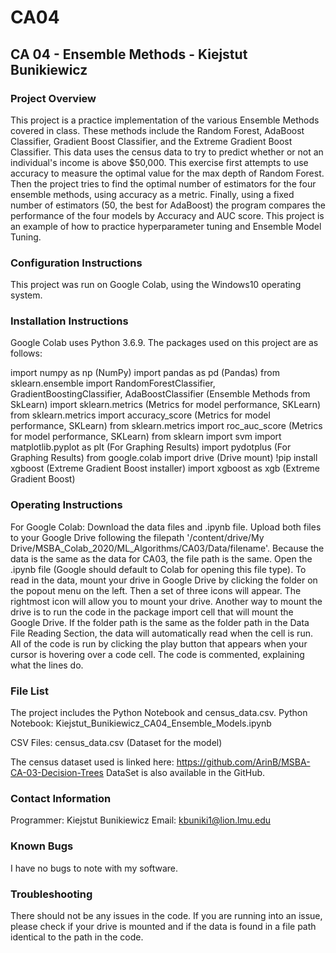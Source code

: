 # CA04
## CA 04 - Ensemble Methods - Kiejstut Bunikiewicz


### Project Overview

This project is a practice implementation of the various Ensemble Methods covered in class. These methods include the Random Forest, AdaBoost Classifier, Gradient Boost Classifier,
and the Extreme Gradient Boost Classifier. This data uses the census data to try to predict whether or not an individual's income is above $50,000. This exercise first attempts to 
use accuracy to measure the optimal value for the max depth of Random Forest. Then the project tries to find the optimal number of estimators for the four ensemble methods, using 
accuracy as a metric. Finally, using a fixed number of estimators (50, the best for AdaBoost) the program compares the performance of the four models by Accuracy and AUC score.
This project is an example of how to practice hyperparameter tuning and Ensemble Model Tuning. 

### Configuration Instructions
This project was run on Google Colab, using the Windows10 operating system. 

### Installation Instructions
Google Colab uses Python 3.6.9.
The packages used on this project are as follows:

import numpy as np (NumPy)
import pandas as pd (Pandas)
from sklearn.ensemble import RandomForestClassifier, GradientBoostingClassifier, AdaBoostClassifier (Ensemble Methods from SkLearn)
import sklearn.metrics (Metrics for model performance, SKLearn)
from sklearn.metrics import accuracy_score (Metrics for model performance, SKLearn)
from sklearn.metrics import roc_auc_score (Metrics for model performance, SKLearn)
from sklearn import svm
import matplotlib.pyplot as plt (For Graphing Results)
import pydotplus (For Graphing Results)
from google.colab import drive (Drive mount)
!pip install xgboost (Extreme Gradient Boost installer)
import xgboost as xgb (Extreme Gradient Boost)


### Operating Instructions
For Google Colab:
Download the data files and .ipynb file. Upload both files to your Google Drive following the filepath '/content/drive/My Drive/MSBA_Colab_2020/ML_Algorithms/CA03/Data/filename'.
Because the data is the same as the data for CA03, the file path is the same.
Open the .ipynb file (Google should default to Colab for opening this file type). 
To read in the data, mount your drive in Google Drive by clicking the folder on the popout menu on the left. Then a set of three icons will appear. The rightmost
icon will allow you to mount your drive. Another way to mount the drive is to run the code in the package import cell that will mount the Google Drive.
If the folder path is the same as the folder path in the Data File Reading Section, the data will automatically read when
the cell is run. All of the code is run by clicking the play button that appears when your cursor is hovering over a code cell. The code is commented, explaining
what the lines do.


### File List
The project includes the Python Notebook and census_data.csv.
Python Notebook:
Kiejstut_Bunikiewicz_CA04_Ensemble_Models.ipynb

CSV Files:
census_data.csv (Dataset for the model)


The census dataset used is linked here:
https://github.com/ArinB/MSBA-CA-03-Decision-Trees
DataSet is also available in the GitHub.

### Contact Information
Programmer: Kiejstut Bunikiewicz
Email: kbuniki1@lion.lmu.edu

### Known Bugs
I have no bugs to note with my software.

### Troubleshooting
There should not be any issues in the code. If you are running into an issue, please check if your drive is mounted and if the data is found in a file path identical to
the path in the code. 

 
